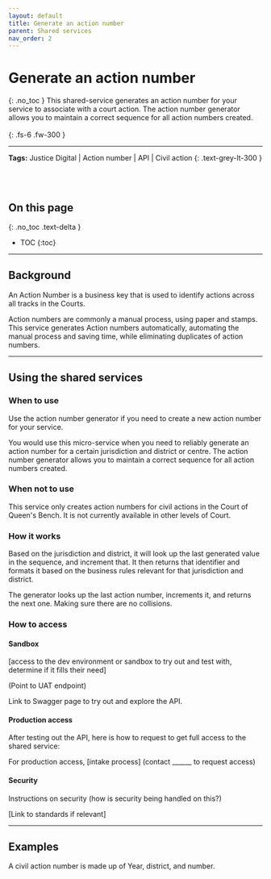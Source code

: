 ```yaml
---
layout: default
title: Generate an action number
parent: Shared services
nav_order: 2
---
```

# Generate an action number
{: .no_toc }
This shared-service generates an action number for your service to associate with a court action. The action number generator allows you to maintain a correct sequence for all action numbers created.
<br><br>
{: .fs-6 .fw-300 }




---
**Tags:** Justice Digital | Action number | API | Civil action
{: .text-grey-lt-300 }

<br><br>

## On this page
{: .no_toc .text-delta }

- TOC
{:toc}
---

## Background
An Action Number is a business key that is used to identify actions across all tracks in the Courts.

Action numbers are commonly a manual process, using paper and stamps. This service generates Action numbers automatically, automating the manual process and saving time, while eliminating duplicates of action numbers.

---

## Using the shared services

### When to use
Use the action number generator if you need to create a new action number for your service.

You would use this micro-service when you need to reliably generate an action number for a certain jurisdiction and district or centre. The action number generator allows you to maintain a correct sequence for all action numbers created.

### When not to use
This service only creates action numbers for civil actions in the Court of Queen's Bench. It is not currently available in other levels of Court.

### How it works
Based on the jurisdiction and district, it will look up the last generated value in the sequence, and increment that. It then returns that identifier and formats it based on the business rules relevant for that jurisdiction and district.

The generator looks up the last action number, increments it, and returns the next one. Making sure there are no collisions.

### How to access
#### Sandbox
[access to the dev environment or sandbox to try out and test with, determine if it fills their need]

(Point to UAT endpoint)

Link to Swagger page to try out and explore the API.

#### Production access
After testing out the API, here is how to request to get full access to the shared service:

For production access, [intake process] (contact ______ to request access)

#### Security
Instructions on security (how is security being handled on this?)

[Link to standards if relevant]

---

## Examples
A civil action number is made up of Year, district, and number.

